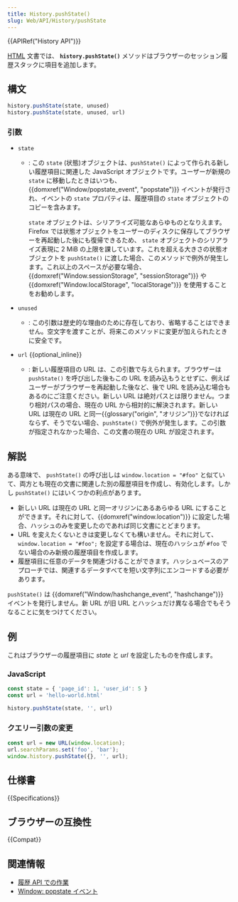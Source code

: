 ```yaml
---
title: History.pushState()
slug: Web/API/History/pushState
---
```


{{APIRef("History API")}}

[HTML](/ja/docs/Web/HTML) 文書では、 **`history.pushState()`** メソッドはブラウザーのセッション履歴スタックに項目を追加します。

## 構文

```js
history.pushState(state, unused)
history.pushState(state, unused, url)
```

### 引数

- `state`

  - : この `state` (状態)オブジェクトは、`pushState()` によって作られる新しい履歴項目に関連した JavaScript オブジェクトです。ユーザーが新規の `state` に移動したときはいつも、 {{domxref("Window/popstate_event", "popstate")}} イベントが発行され、イベントの `state` プロパティは、履歴項目の `state` オブジェクトのコピーを含みます。

    `state` オブジェクトは、シリアライズ可能なあらゆものとなりえます。 Firefox では状態オブジェクトをユーザーのディスクに保存してブラウザーを再起動した後にも復帰できるため、 `state` オブジェクトのシリアライズ表現に 2 MiB の上限を課しています。これを超える大きさの状態オブジェクトを `pushState()` に渡した場合、このメソッドで例外が発生します。これ以上のスペースが必要な場合、{{domxref("Window.sessionStorage", "sessionStorage")}} や {{domxref("Window.localStorage", "localStorage")}} を使用することをお勧めします。

- `unused`
  - : この引数は歴史的な理由のために存在しており、省略することはできません。空文字を渡すことが、将来このメソッドに変更が加えられたときに安全です。

- `url` {{optional_inline}}
  - : 新しい履歴項目の URL は、この引数で与えられます。ブラウザーは `pushState()` を呼び出した後もこの URL を読み込もうとせずに、例えばユーザーがブラウザーを再起動した後など、後で URL を読み込む場合もあるのにご注意ください。新しい URL は絶対パスとは限りません。つまり相対パスの場合、現在の URL から相対的に解決されます。新しい URL は現在の URL と同一{{glossary("origin", "オリジン")}}でなければならず、そうでない場合、`pushState()` で例外が発生します。この引数が指定されなかった場合、この文書の現在の URL が設定されます。

## 解説

ある意味で、 `pushState()` の呼び出しは `window.location = "#foo"` と似ていて、両方とも現在の文書に関連した別の履歴項目を作成し、有効化します。しかし `pushState()` にはいくつかの利点があります。

- 新しい URL は現在の URL と同一オリジンにあるあらゆる URL にすることができます。それに対して、{{domxref("window.location")}} に設定した場合、ハッシュのみを変更したのであれば同じ文書にとどまります。
- URL を変えたくないときは変更しなくても構いません。それに対して、 `window.location = "#foo";` を設定する場合は、現在のハッシュが `#foo` でない場合のみ新規の履歴項目を作成します。
- 履歴項目に任意のデータを関連づけることができます。ハッシュベースのアプローチでは、関連するデータすべてを短い文字列にエンコードする必要があります。

`pushState()` は {{domxref("Window/hashchange_event", "hashchange")}} イベントを発行しません。新 URL が旧 URL とハッシュだけ異なる場合でもそうなることに気をつけてください。

## 例

これはブラウザーの履歴項目に _state_ と _url_ を設定したものを作成します。

### JavaScript

```js
const state = { 'page_id': 1, 'user_id': 5 }
const url = 'hello-world.html'

history.pushState(state, '', url)
```

### クエリー引数の変更

```js
const url = new URL(window.location);
url.searchParams.set('foo', 'bar');
window.history.pushState({}, '', url);
```

## 仕様書

{{Specifications}}

## ブラウザーの互換性

{{Compat}}

## 関連情報

- [履歴 API での作業](/ja/docs/Web/API/History_API/Working_with_the_History_API)
- [Window: popstate イベント](/ja/docs/Web/API/Window/popstate_event)
